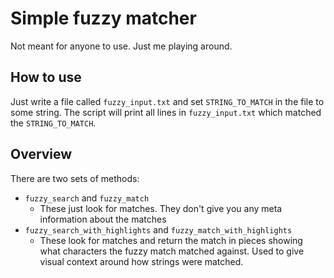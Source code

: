 # Simple fuzzy matcher

Not meant for anyone to use. Just me playing around.

## How to use

Just write a file called `fuzzy_input.txt` and set `STRING_TO_MATCH` in the file to some string.
The script will print all lines in `fuzzy_input.txt` which matched the `STRING_TO_MATCH`.

## Overview

There are two sets of methods:

* `fuzzy_search` and `fuzzy_match`
  * These just look for matches. They don't give you any meta information about the matches
* `fuzzy_search_with_highlights` and `fuzzy_match_with_highlights`
  * These look for matches and return the match in pieces showing what characters the fuzzy match
    matched against. Used to give visual context around how strings were matched.
